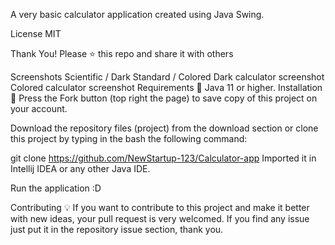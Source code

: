 A very basic calculator application created using Java Swing.

License MIT

Thank You!
Please ⭐️ this repo and share it with others

Screenshots
Scientific / Dark	Standard / Colored
Dark calculator screenshot	Colored calculator screenshot
Requirements 🔧
Java 11 or higher.
Installation 🔌
Press the Fork button (top right the page) to save copy of this project on your account.

Download the repository files (project) from the download section or clone this project by typing in the bash the following command:

git clone https://github.com/NewStartup-123/Calculator-app
Imported it in Intellij IDEA or any other Java IDE.

Run the application :D

Contributing 💡
If you want to contribute to this project and make it better with new ideas, your pull request is very welcomed. If you find any issue just put it in the repository issue section, thank you.
